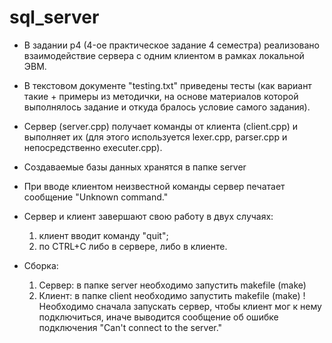 # sql_server

* В задании p4 (4-ое практическое задание 4 семестра) реализовано взаимодействие сервера с одним клиентом в рамках локальной ЭВМ.

* В текстовом документе "testing.txt" приведены тесты (как вариант такие + примеры из методички, на основе материалов которой выполнялось задание и откуда бралось условие самого задания).

* Сервер (server.cpp) получает команды от клиента (client.cpp) и выполняет их (для этого используется lexer.cpp, parser.cpp и непосредственно executer.cpp).

* Создаваемые базы данных хранятся в папке server

* При вводе клиентом неизвестной команды сервер печатает сообщение "Unknown command."

* Сервер и клиент завершают свою работу в двух случаях:
	1) клиент вводит команду "quit";
	2) по CTRL+C либо в сервере, либо в клиенте.

* Сборка:
	1) Сервер: в папке server необходимо запустить makefile (make)
	2) Клиент: в папке client необходимо запустить makefile (make)
	! Необходимо сначала запускать сервер, чтобы клиент мог к нему подключиться, иначе выводится сообщение об ошибке подключения "Can't connect to the server."
